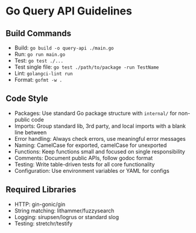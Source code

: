 # Go Query API Guidelines

## Build Commands
- Build: `go build -o query-api ./main.go`
- Run: `go run main.go`
- Test: `go test ./...`
- Test single file: `go test ./path/to/package -run TestName`
- Lint: `golangci-lint run`
- Format: `gofmt -w .`

## Code Style
- Packages: Use standard Go package structure with `internal/` for non-public code
- Imports: Group standard lib, 3rd party, and local imports with a blank line between
- Error handling: Always check errors, use meaningful error messages
- Naming: CamelCase for exported, camelCase for unexported
- Functions: Keep functions small and focused on single responsibility
- Comments: Document public APIs, follow godoc format
- Testing: Write table-driven tests for all core functionality
- Configuration: Use environment variables or YAML for configs

## Required Libraries
- HTTP: gin-gonic/gin
- String matching: lithammer/fuzzysearch
- Logging: sirupsen/logrus or standard slog
- Testing: stretchr/testify